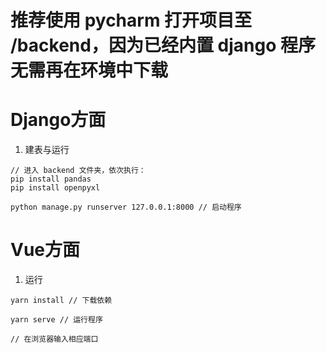 # 推荐使用 pycharm 打开项目至 /backend，因为已经内置 django 程序无需再在环境中下载

# Django方面

1. 建表与运行

```
// 进入 backend 文件夹，依次执行：
pip install pandas
pip install openpyxl

python manage.py runserver 127.0.0.1:8000 // 启动程序

```


# Vue方面

1. 运行

```
yarn install // 下载依赖

yarn serve // 运行程序

// 在浏览器输入相应端口
```
